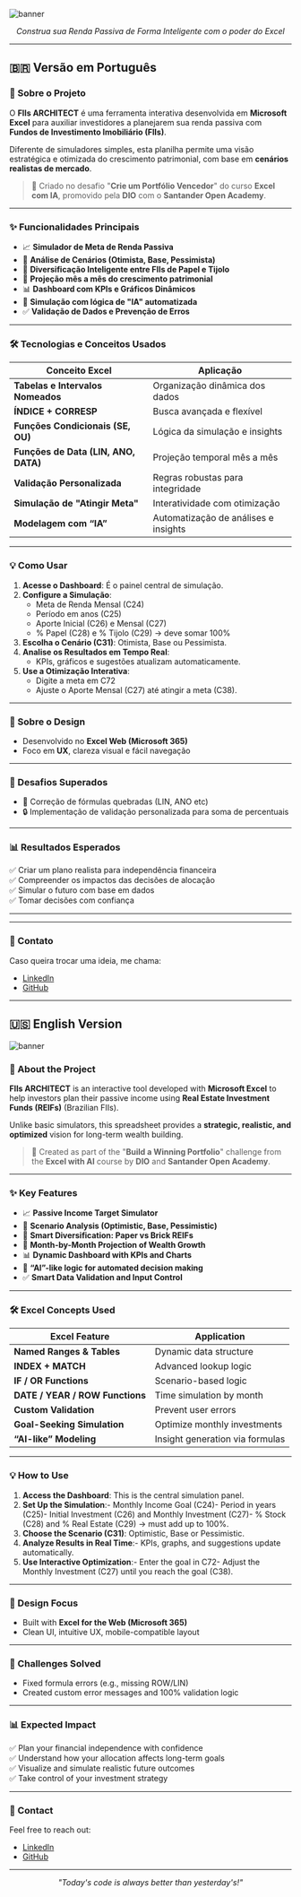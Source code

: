 ![banner]([URL-ou-caminho-da-imagem](https://i.postimg.cc/fW2gt9q9/Captura-de-tela-2025-05-29-173126.png))
<p align="center"><em>Construa sua Renda Passiva de Forma Inteligente com o poder do Excel</em></p>

---

## 🇧🇷 Versão em Português

### 🚀 Sobre o Projeto

O **FIIs ARCHITECT** é uma ferramenta interativa desenvolvida em **Microsoft Excel** para auxiliar investidores a planejarem sua renda passiva com **Fundos de Investimento Imobiliário (FIIs)**.  

Diferente de simuladores simples, esta planilha permite uma visão estratégica e otimizada do crescimento patrimonial, com base em **cenários realistas de mercado**.

> 🧠 Criado no desafio "**Crie um Portfólio Vencedor**" do curso **Excel com IA**, promovido pela **DIO** com o **Santander Open Academy**.

---

### ✨ Funcionalidades Principais

- 📈 **Simulador de Meta de Renda Passiva**  
- 🔄 **Análise de Cenários (Otimista, Base, Pessimista)**  
- 🧱 **Diversificação Inteligente entre FIIs de Papel e Tijolo**  
- 📅 **Projeção mês a mês do crescimento patrimonial**  
- 📊 **Dashboard com KPIs e Gráficos Dinâmicos**  
- 🤖 **Simulação com lógica de "IA" automatizada**  
- ✅ **Validação de Dados e Prevenção de Erros**

---

### 🛠️ Tecnologias e Conceitos Usados

| Conceito Excel | Aplicação |
|----------------|-----------|
| **Tabelas e Intervalos Nomeados** | Organização dinâmica dos dados |
| **ÍNDICE + CORRESP** | Busca avançada e flexível |
| **Funções Condicionais (SE, OU)** | Lógica da simulação e insights |
| **Funções de Data (LIN, ANO, DATA)** | Projeção temporal mês a mês |
| **Validação Personalizada** | Regras robustas para integridade |
| **Simulação de "Atingir Meta"** | Interatividade com otimização |
| **Modelagem com “IA”** | Automatização de análises e insights |

---

### 💡 Como Usar

1. **Acesse o Dashboard**: É o painel central de simulação.
2. **Configure a Simulação**:
   - Meta de Renda Mensal (C24)
   - Período em anos (C25)
   - Aporte Inicial (C26) e Mensal (C27)
   - % Papel (C28) e % Tijolo (C29) → deve somar 100%
3. **Escolha o Cenário (C31)**: Otimista, Base ou Pessimista.
4. **Analise os Resultados em Tempo Real**:
   - KPIs, gráficos e sugestões atualizam automaticamente.
5. **Use a Otimização Interativa**:
   - Digite a meta em C72
   - Ajuste o Aporte Mensal (C27) até atingir a meta (C38).
---

### 🎨 Sobre o Design

- Desenvolvido no **Excel Web (Microsoft 365)**  
- Foco em **UX**, clareza visual e fácil navegação

---

### 🧩 Desafios Superados

- 🔧 Correção de fórmulas quebradas (LIN, ANO etc)  
- 🔒 Implementação de validação personalizada para soma de percentuais

---

### 📊 Resultados Esperados

✅ Criar um plano realista para independência financeira  
✅ Compreender os impactos das decisões de alocação  
✅ Simular o futuro com base em dados  
✅ Tomar decisões com confiança

---

---

### 💬 Contato

Caso queira trocar uma ideia, me chama:

- [LinkedIn](https://www.linkedin.com/in/priscilafarias-dev)  
- [GitHub](https://github.com/Pri-Farias)

---

## 🇺🇸 English Version

![banner]([URL-ou-caminho-da-imagem](https://i.postimg.cc/fW2gt9q9/Captura-de-tela-2025-05-29-173126.png))

### 🚀 About the Project

**FIIs ARCHITECT** is an interactive tool developed with **Microsoft Excel** to help investors plan their passive income using **Real Estate Investment Funds (REIFs)** (Brazilian FIIs).  

Unlike basic simulators, this spreadsheet provides a **strategic, realistic, and optimized** vision for long-term wealth building.

> 🧠 Created as part of the "**Build a Winning Portfolio**" challenge from the **Excel with AI** course by **DIO** and **Santander Open Academy**.

---

### ✨ Key Features

- 📈 **Passive Income Target Simulator**  
- 🔄 **Scenario Analysis (Optimistic, Base, Pessimistic)**  
- 🧱 **Smart Diversification: Paper vs Brick REIFs**  
- 📅 **Month-by-Month Projection of Wealth Growth**  
- 📊 **Dynamic Dashboard with KPIs and Charts**  
- 🤖 **“AI”-like logic for automated decision making**  
- ✅ **Smart Data Validation and Input Control**

---

### 🛠️ Excel Concepts Used

| Excel Feature | Application |
|---------------|-------------|
| **Named Ranges & Tables** | Dynamic data structure |
| **INDEX + MATCH** | Advanced lookup logic |
| **IF / OR Functions** | Scenario-based logic |
| **DATE / YEAR / ROW Functions** | Time simulation by month |
| **Custom Validation** | Prevent user errors |
| **Goal-Seeking Simulation** | Optimize monthly investments |
| **“AI-like” Modeling** | Insight generation via formulas |

---

### 💡 How to Use

1. **Access the Dashboard**: This is the central simulation panel.
2. **Set Up the Simulation**:- Monthly Income Goal (C24)- Period in years (C25)- Initial Investment (C26) and Monthly Investment (C27)- % Stock (C28) and % Real Estate (C29) → must add up to 100%.
3. **Choose the Scenario (C31)**: Optimistic, Base or Pessimistic.
4. **Analyze Results in Real Time**:- KPIs, graphs, and suggestions update automatically.
5. **Use Interactive Optimization**:- Enter the goal in C72- Adjust the Monthly Investment (C27) until you reach the goal (C38).
   
---

### 🎨 Design Focus

- Built with **Excel for the Web (Microsoft 365)**  
- Clean UI, intuitive UX, mobile-compatible layout

---

### 🧩 Challenges Solved

- Fixed formula errors (e.g., missing ROW/LIN)  
- Created custom error messages and 100% validation logic

---

### 📊 Expected Impact

✅ Plan your financial independence with confidence  
✅ Understand how your allocation affects long-term goals  
✅ Visualize and simulate realistic future outcomes  
✅ Take control of your investment strategy

---

### 💬 Contact

Feel free to reach out:

- [LinkedIn](https://www.linkedin.com/in/priscilafarias-dev)  
- [GitHub](https://github.com/Pri-Farias)
---

<p align="center"><em>"Today's code is always better than yesterday's!"</em></p>
